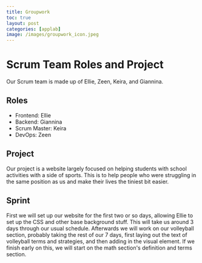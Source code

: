 ```yaml
---
title: Groupwork
toc: true
layout: post
categories: [applab]
image: /images/groupwork_icon.jpeg
---
```


# Scrum Team Roles and Project


Our Scrum team is made up of Ellie, Zeen, Keira, and Giannina.

## Roles

- Frontend: Ellie
- Backend: Giannina
- Scrum Master: Keira
- DevOps: Zeen

## Project

Our project is a website largely focused on helping students with school activities with a side of sports. This is to help people who were struggling in the same position as us and make their lives the tiniest bit easier. 

## Sprint
First we will set up our website for the first two or so days, allowing Ellie to set up the CSS and other base background stuff. This will take us around 3 days through our usual schedule. Afterwards we will work on our volleyball section, probably taking the rest of our 7 days, first laying out the text of volleyball terms and strategies, and then adding in the visual element. If we finish early on this, we will start on the math section's definition and terms section.